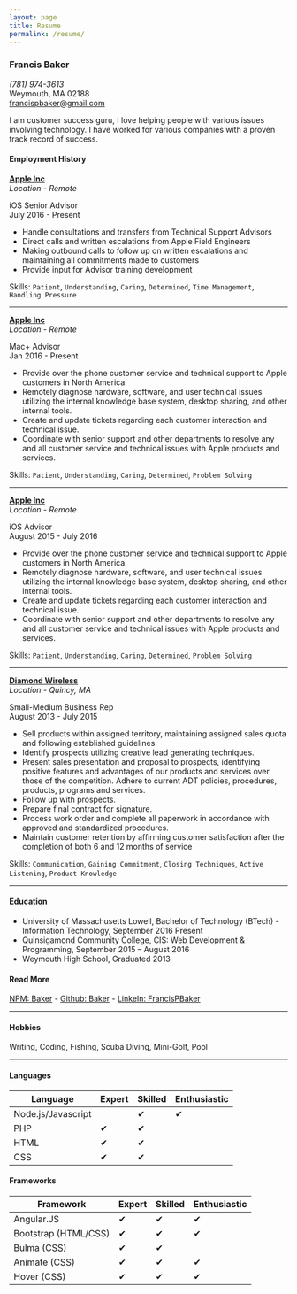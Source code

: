 ```yaml
---
layout: page
title: Resume
permalink: /resume/
---
```


### Francis Baker

*(781) 974-3613*  
Weymouth, MA 02188    
<francispbaker@gmail.com>

I am customer success guru, I love helping people with various issues involving technology. I have worked for various companies with a proven track record of success.

#### Employment History

**[Apple Inc](https://www.Apple.com/)**  
*Location - Remote* 

iOS Senior Advisor   
July 2016 - Present

-	Handle consultations and transfers from Technical Support Advisors
-	Direct calls and written escalations from Apple Field Engineers
-	Making outbound calls to follow up on written escalations and maintaining all commitments made to customers
-	Provide input for Advisor training development

Skills: `Patient`, `Understanding`, `Caring`, `Determined`, `Time Management`, `Handling Pressure`

---

**[Apple Inc](https://www.Apple.com/)**  
*Location - Remote* 

Mac+ Advisor   
Jan 2016 - Present

-	Provide over the phone customer service and technical support to Apple customers in North America.
-	Remotely diagnose hardware, software, and user technical issues utilizing the internal knowledge base system, desktop sharing, and other internal tools.
-	Create and update tickets regarding each customer interaction and technical issue.
-	Coordinate with senior support and other departments to resolve any and all customer service and technical issues with Apple products and services.

Skills: `Patient`, `Understanding`, `Caring`, `Determined`, `Problem Solving`

---

**[Apple Inc](https://www.Apple.com/)**  
*Location - Remote* 

iOS Advisor   
August 2015 - July 2016

-	Provide over the phone customer service and technical support to Apple customers in North America.
-	Remotely diagnose hardware, software, and user technical issues utilizing the internal knowledge base system, desktop sharing, and other internal tools.
-	Create and update tickets regarding each customer interaction and technical issue.
-	Coordinate with senior support and other departments to resolve any and all customer service and technical issues with Apple products and services.

Skills: `Patient`, `Understanding`, `Caring`, `Determined`, `Problem Solving`

---

**[Diamond Wireless](http://www.Diamond-Wireless.com/)**  
*Location - Quincy, MA* 

Small-Medium Business Rep   
August 2013 - July 2015

- Sell products within assigned territory, maintaining assigned sales quota and following established guidelines.
- Identify prospects utilizing creative lead generating techniques. 
- Present sales presentation and proposal to prospects, identifying positive features and advantages of our products and services over those of the competition. Adhere to current ADT policies, procedures, products, programs and services. 
- Follow up with prospects. 
- Prepare final contract for signature. 
- Process work order and complete all paperwork in accordance with approved and standardized procedures. 
- Maintain customer retention by affirming customer satisfaction after the completion of both 6 and 12 months of service

Skills: `Communication`, `Gaining Commitment`, `Closing Techniques`, `Active Listening`, `Product Knowledge`

---

#### Education

- University of Massachusetts Lowell, Bachelor of Technology (BTech) - Information Technology, September 2016 Present
- Quinsigamond Community College, CIS: Web Development & Programming,  September 2015 – August 2016  
- Weymouth High School, Graduated 2013

#### Read More
[NPM: Baker](https://www.npmjs.com/~baker) - [Github: Baker](https://github.com/Baker) - [LinkeIn: FrancisPBaker](https://www.linkedin.com/in/francispbaker/)  

---

#### Hobbies
Writing, Coding, Fishing, Scuba Diving, Mini-Golf, Pool

---

#### Languages

| Language           | Expert         | Skilled        | Enthusiastic   |
|--------------------|----------------|----------------|----------------|
| Node.js/Javascript |                |  ✔            |✔               |
| PHP                |  ✔            |  ✔             |                |
| HTML               |  ✔            |  ✔             |                | 
| CSS                |  ✔            |  ✔             |                | 

#### Frameworks

| Framework          | Expert         | Skilled        | Enthusiastic   |
|--------------------|----------------|----------------|----------------|
| Angular.JS         |  ✔             |  ✔            |  ✔            |
| Bootstrap (HTML/CSS)|  ✔            |  ✔            |  ✔            |
| Bulma (CSS)        |  ✔             |  ✔            |                |
| Animate (CSS)      |  ✔             |  ✔            |  ✔            |
| Hover (CSS)        |  ✔             |  ✔            |  ✔            |

 